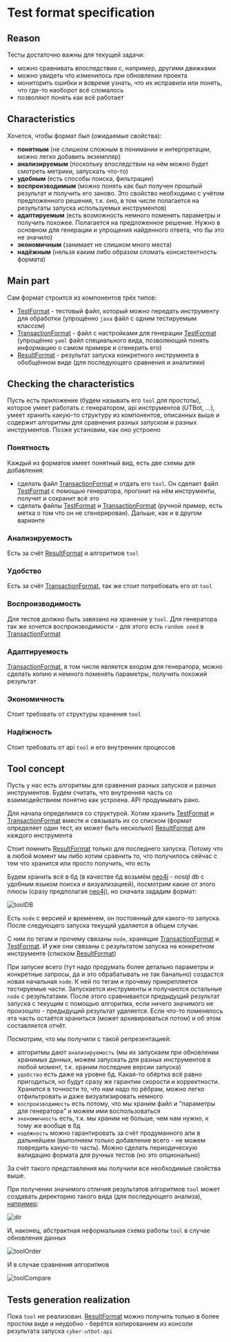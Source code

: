 # Test format specification

## Reason

Тесты достаточно важны для текущей задачи:
- можно сравнивать впоследствии с, например, другими движками
- можно увидеть что изменилось при обновлении проекта
- мониторить ошибки и вовремя узнать, что их исправили или понять, что где-то наоборот всё сломалось
- позволяют понять как всё работает

## Characteristics

Хочется, чтобы формат был (ожидаемые свойства):
- **понятным** (не слишком сложным в понимании и интерпретации, можно легко добавить экземпляр)
- **анализируемым** (поскольку впоследствии на нём можно будет смотреть метрики, запускать что-то)
- **удобным** (есть способы поиска, фильтрации)
- **воспроизводимым** (можно понять как был получен прошлый результат и получить его заново. Это свойство необходимо с учётом предложенного решения, т.к. оно, в том числе полагается на результаты запуска используемых инструментов)
- **адаптируемым** (есть возможность немного поменять параметры и получить похожее. Полагается на предложенное решение. Нужно в основном для генерации и упрощения найденного ответа, что бы это не значило)
- **экономичным** (занимает не слишком много места)
- **надёжным** (нельзя каким либо образом сломать консистентность формата)

## Main part

Сам формат строится из компонентов трёх типов:
- [TestFormat](TestFormat.md) - тестовый файл, который можно передать инструменту для обработки (упрощённо `java` файл с одним тестируемым классом)
- [TransactionFormat](TransactionFormat.md) - файл с настройками для генерации [TestFormat](TestFormat.md) (упрощённо `yaml` файл специального вида, позволяющий понять информацию о самом примере и сгенерить его)
- [ResultFormat](ResultFormat.md) - результат запуска конкретного инструмента в обобщённом виде (для последующего сравнения и аналитики)

## Checking the characteristics

Пусть есть приложение (будем называть его `tool` для простоты), которое умеет работать с генератором, api инструментов (UTBot, ...), умеет хранить какую-то структуру из компонентов, описанных выше и содержит алгоритмы для сравнения разных запуском и разных инструментов. Позже установим, как оно устроено

### Понятность
Каждый из форматов имеет понятный вид, есть две схемы для добавления:
- сделать файл [TransactionFormat](TransactionFormat.md) и отдать его `tool`. Он сделает файл [TestFormat](TestFormat.md) с помощью генератора, прогонит на нём инструменты, получит и сохранит всё это
- сделать файлы [TestFormat](TestFormat.md) и [TransactionFormat](TransactionFormat.md) (ручной пример, есть метка о том что он не сгенерирован). Дальше, как и в другом варианте

### Анализируемость
Есть за счёт [ResultFormat](ResultFormat.md) и алгоритмов `tool`

### Удобство
Есть за счёт [TransactionFormat](TransactionFormat.md), так же стоит потребовать его от `tool`

### Воспроизводимость
Для тестов должно быть завязано на хранение у `tool`. Для генератора так же хочется воспроизводимости - для этого есть `random seed` в [TransactionFormat](TransactionFormat.md)

### Адаптируемость
[TransactionFormat](TransactionFormat.md), в том числе является входом для генератора, можно сделать копию и немного поменять параметры, получить похожий результат

### Экономичность
Стоит требовать от структуры хранения `tool`

### Надёжность
Стоит требовать от api `tool` и его внутренних процессов 

## Tool concept

Пусть у нас есть алгоритмы для сравнения разных запусков и разных инструментов. Будем считать, что внутренняя часть со взаимодействием понятно как устроена. API продумывать рано.

Для начала определимся со структурой. Хотим хранить [TestFormat](TestFormat.md) и [TransactionFormat](TransactionFormat.md) вместе и связывать их со списком (формат определяет один тест, их может быть несколько) [ResultFormat](ResultFormat.md) для каждого инструмента

Стоит помнить [ResultFormat](ResultFormat.md) только для последнего запуска. Потому что в любой момент мы либо хотим сравнить то, что получилось сейчас с тем что хранится или просто получить, что есть

Будем хранить всё в бд (в качестве бд возьмём [neo4j](https://neo4j.com/) - nosql db с удобным языком поиска и визуализацией), посмотрим какие от этого плюсы (сразу предполагая [neo4j](https://neo4j.com/)), но сначала зададим формат:

![toolDB](../../pictures/toolDB.png)

Есть `node` с версией и временем, он постоянный для какого-то запуска. После следующего запуска текущий удаляется в общем случае.

С ним по тегам и прочему связаны `node`, хранящие [TransactionFormat](TransactionFormat.md) и [TestFormat](TestFormat.md). И уже они связаны с результатом запуска на конкретном инструменте (списком [ResultFormat](ResultFormat.md))

При запуске всего (тут надо продумать более детально параметры и конкретные запросы, да и это обрабатывать не так банально) создастся новая начальная `node`. К ней по тегам и прочему прикрепляется тестируемые части. Запускается инструменты и получаются остальные `node` с результатами. После этого сравнивается предыдущий результат запуска с текущим с помощью алгоритма, если ничего значимого не произошло - предыдущий результат удаляется. Если что-то поменялось эта часть остаётся храниться (может архивироваться потом) и об этом составляется отчёт.

Посмотрим, что мы получили с такой репрезентацией:
- алгоритмы дают `анализируемость` (мы их запускаем при обновлении хранимых данных, можем запускать для разных инструментов в любой момент, т.к. храним последние версии запуска)
- `удобство` есть даже на уровне бд. Какая-то обёртка всё равно пригодиться, но будут сразу же гарантии скорости и корректности. Хранится в точности то, что нам надо по рёбрам, можно легко отфильтровать и даже визуализировать немного
- `воспроизводимость` есть потому, что мы храним файл и "параметры для генератора" и можем ими воспользоваться
- `экономичность` есть, т.к. мы храним не больше, чем нам нужно, к тому же вообще в бд
- `надёжность` можно гарантировать за счёт продуманного апи в дальнейшем (выполняем только добавление всего - не можем повредить какую-то часть). Можно сделать периодическую валидацию формата для ручных тестов (но это опционально)

За счёт такого представления мы получили все необходимые свойства выше.

При получении значимого отличия результатов алгоритмов `tool` может создавать директорию такого вида (для последующего анализа), [например](example): 

![dir](../../pictures/dir.png)

И, наконец, абстрактная неформальная схема работы `tool` в случае обновления данных

![toolOrder](../../pictures/toolOrder.png)

И в случае сравнения алгоритмов

![toolCompare](../../pictures/toolCompare.png)

## Tests generation realization

[//]: #TODO (Tests generation realization)

Пока `tool` не реализован. [ResultFormat](ResultFormat.md) можно получить только в более простом виде и неудобно - берётся копированием из консоли результата запуска `cyber-utbot-api`
